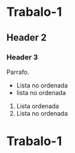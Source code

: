 # Trabalo-1
## Header 2
### Header 3 

Parrafo.
- Lista no ordenada 
- lista no ordenada 

1. Lista ordenada 
2. Lista no ordenada
# Trabalo-1

